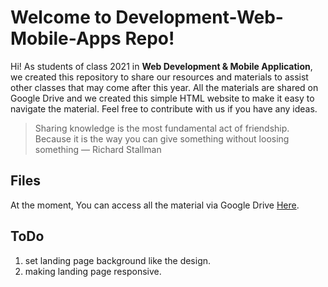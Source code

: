 # Welcome to Development-Web-Mobile-Apps Repo!

Hi!  As students of class 2021 in **Web Development & Mobile Application**, we created this repository to share our resources and materials to assist other classes that may come after this year. All the materials are shared on Google Drive and we created this simple HTML website to make it easy to navigate the material. Feel free to contribute with us if you have any ideas.


> Sharing knowledge is the most fundamental act of friendship. Because it is the way you can give something without loosing something 
> — Richard Stallman


## Files

At the moment, You can access all the material via Google Drive
 [Here](https://drive.google.com/drive/folders/1aywXpUXIaBCxYRNPinzlQglaqyzvrn-I).

 ## ToDo
1. set landing page background like the design. 
2. making landing page responsive.

